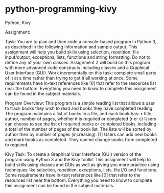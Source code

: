 # python-programming-kivy
Python, Kivy

Assignment:

Task:
You are to plan and then code a console-based program in Python 3, as described in the following information and sample output. This assignment will help you build skills using selection, repetition, file input/output, exceptions, lists, functions and string formatting. Do not to define any of your own classes. Assignment 2 will build on this program with more advanced code constructs including classes and a Graphical User Interface (GUI). Work incrementally on this task: complete small parts of it at a time rather than trying to get it all working at once. Some requirements have in-text references like [0] that refer to the resources list near the bottom. Everything you need to know to complete this assignment can be found in the subject materials.

Program Overview:
This program is a simple reading list that allows a user to track books they wish to read and books they have completed reading. The program maintains a list of books in a file, and each book has:
•	title, author, number of pages, whether it is required or completed (r or c)
Users can choose to see the list of required books or completed books, including a total of the number of pages of the book list. The lists will be sorted by author then by number of pages (increasing). [1]
Users can add new books and mark books as completed. 
They cannot change books from completed to required.


Kivy Task:
To create a Graphical User Interface (GUI) version of the program using Python 3 and the Kivy toolkit This assignment will help to build skills using classes and GUIs as well as giving you more practice using techniques like selection, repetition, exceptions, lists, file I/O and functions. Some requirements have in-text references like [0] that refer to the resources list near the bottom. Everything you need to know to complete this assignment can be found in the subject materials.

